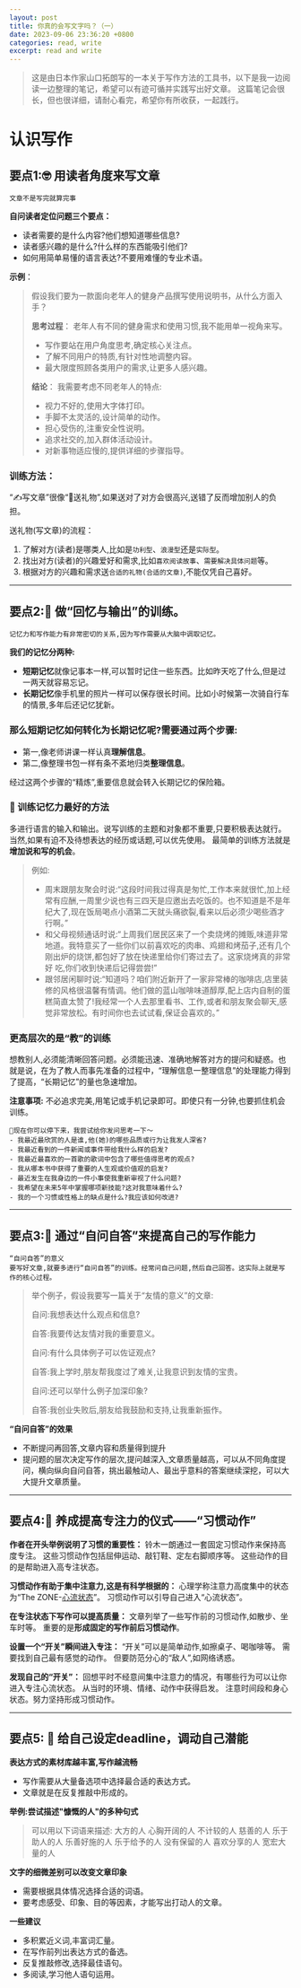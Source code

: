 ```yaml
---
layout: post
title: 你真的会写文字吗？（一）
date: 2023-09-06 23:36:20 +0800
categories: read, write
excerpt: read and write
---
```


> 这是由日本作家山口拓朗写的一本关于写作方法的工具书，以下是我一边阅读一边整理的笔记，希望可以有迹可循并实践写出好文章。
> 这篇笔记会很长，但也很详细，请耐心看完，希望你有所收获，一起践行。

# 认识写作
## 要点1:🤓 用读者角度来写文章

```
文章不是写完就算完事
```

**自问读者定位问题三个要点：**

- 读者需要的是什么内容?他们想知道哪些信息?
- 读者感兴趣的是什么?什么样的东西能吸引他们?
- 如何用简单易懂的语言表达?不要用难懂的专业术语。

 **示例**：

> 假设我们要为一款面向老年人的健身产品撰写使用说明书，从什么方面入手？
>
> **思考过程**：
> 老年人有不同的健身需求和使用习惯,我不能用单一视角来写。
> - 写作要站在用户角度思考,确定核心关注点。
> - 了解不同用户的特质,有针对性地调整内容。
> - 最大限度照顾各类用户的需求,让更多人感兴趣。
>
> **结论**：
> 我需要考虑不同老年人的特点:
> - 视力不好的,使用大字体打印。
> - 手脚不太灵活的,设计简单的动作。
> - 担心受伤的,注重安全性说明。
> - 追求社交的,加入群体活动设计。
> - 对新事物适应慢的,提供详细的步骤指导。

### 训练方法：

“✍️写文章”很像“🎁送礼物”,如果送对了对方会很高兴,送错了反而增加别人的负担。

送礼物(写文章)的流程：
1. 了解对方(读者)是哪类人,比如是``功利型``、``浪漫型``还是``实际型``。
2. 找出对方(读者)的兴趣爱好和需求,比如``喜欢阅读故事``、``需要解决具体问题``等。
3. 根据对方的兴趣和需求送``合适的礼物(合适的文章)``,不能仅凭自己喜好。

---

## 要点2:📃 做“回忆与输出”的训练。
```
记忆力和写作能力有非常密切的关系,因为写作需要从大脑中调取记忆。
```
**我们的记忆分两种:**
- **短期记忆**就像记事本一样,可以暂时记住一些东西。比如昨天吃了什么,但是过一两天就容易忘记。
- **长期记忆**像手机里的照片一样可以保存很长时间。比如小时候第一次骑自行车的情景,多年后还记忆犹新。

### 那么短期记忆如何转化为长期记忆呢?需要通过两个步骤:
- 第一,像老师讲课一样认真**理解信息**。
- 第二,像整理书包一样有条不紊地归类**整理信息**。

经过这两个步骤的“精炼”,重要信息就会转入长期记忆的保险箱。

### 🧠 训练记忆力最好的方法

多进行语言的输入和输出。说写训练的主题和对象都不重要,只要积极表达就行。
当然,如果有迫不及待想表达的经历或话题,可以优先使用。
最简单的训练方法就是**增加说和写的机会**。

> 例如:
> - 周末跟朋友聚会时说:“这段时间我过得真是匆忙,工作本来就很忙,加上经常有应酬,一周里少说也有三四天是应邀出去吃饭的。也不知道是不是年纪大了,现在饭局喝点小酒第二天就头痛欲裂,看来以后必须少喝些酒才行啊。”
> - 和父母视频通话时说:“上周我们居民区来了一个卖烧烤的摊贩,味道非常地道。我特意买了一些你们以前喜欢吃的肉串、鸡翅和烤茄子,还有几个刚出炉的烧饼,都包好了放在快递里给你们寄过去了。这家烧烤真的非常好 吃,你们收到快递后记得尝尝!”
> - 跟邻居闲聊时说:“知道吗？咱们附近新开了一家非常棒的咖啡店,店里装修的风格很温馨有情调。他们做的蓝山咖啡味道醇厚,配上店内自制的蛋糕简直太赞了!我经常一个人去那里看书、工作,或者和朋友聚会聊天,感觉非常放松。有时间你也去试试看,保证会喜欢的。”

### 更高层次的是“教”的训练

想教别人,必须能清晰回答问题。必须能迅速、准确地解答对方的提问和疑惑。也就是说，在为了教人而事先准备的过程中，“理解信息一整理信息”的处理能力得到了提高，“长期记忆”的量也急速增加。

**注意事项:**
不必追求完美,用笔记或手机记录即可。即使只有一分钟,也要抓住机会训练。
```
🤚现在你可以停下来，我尝试给你发问思考一下～
- 我最近最欣赏的人是谁,他(她)的哪些品质或行为让我发人深省?
- 我最近看到的一件新闻或事件带给我什么样的启发?
- 我最近最喜欢的一首歌的歌词中包含了哪些值得思考的观点?
- 我从哪本书中获得了重要的人生观或价值观的启发?
- 最近发生在我身边的一件小事使我重新审视了什么问题?
- 我希望在未来5年中掌握哪项新技能?这对我意味着什么?
- 我的一个习惯或性格上的缺点是什么?我应该如何改进?
```
---

## 要点3:🤔 通过“自问自答”来提高自己的写作能力

```
“自问自答”的意义
要写好文章,就要多进行“自问自答”的训练。经常问自己问题,然后自己回答。这实际上就是写作的核心过程。
```

> 举个例子，假设我要写一篇关于“友情的意义”的文章:
> 
> 自问:我想表达什么观点和信息?
>
> 自答:我要传达友情对我的重要意义。
>
> 自问:有什么具体例子可以佐证观点?
>
> 自答:我上学时,朋友帮我度过了难关,让我意识到友情的宝贵。
>
> 自问:还可以举什么例子加深印象?
>
> 自答:我创业失败后,朋友给我鼓励和支持,让我重新振作。

**“自问自答”的效果**
- 不断提问再回答,文章内容和质量得到提升
- 提问题的层次决定写作的层次,提问越深入,文章质量越高，可以从不同角度提问，横向纵向自问自答，挑出最触动人、最出乎意料的答案继续深挖，可以大大提升文章质量。

---

## 要点4:🔎 养成提高专注力的仪式——“习惯动作”

**作者在开头举例说明了习惯的重要性：**
铃木一朗通过一套固定习惯动作来保持高度专注。
这些习惯动作包括屈伸运动、敲钉鞋、定左右脚顺序等。
这些动作的目的是帮助进入高专注状态。

**习惯动作有助于集中注意力,这是有科学根据的：**
心理学称注意力高度集中的状态为“The ZONE-[心流状态](https://zh.wikipedia.org/wiki/%E5%BF%83%E6%B5%81%E7%90%86%E8%AB%96)”。
习惯动作可以引导自己进入“心流状态”。

**在专注状态下写作可以提高质量：**
文章列举了一些写作前的习惯动作,如散步、坐车时等。
重要的是**形成固定的写作前后习惯动作**。

**设置一个“开关”瞬间进入专注：**
“开关”可以是简单动作,如擦桌子、喝咖啡等。
需要找到自己最有感觉的动作。
但要防范分心的“敌人”,如网络诱惑。

**发现自己的“开关”：**
回想平时不经意间集中注意力的情况，有哪些行为可以让你进入专注心流状态。
从当时的环境、情绪、动作中获得启发。
注意时间段和身心状态。努力坚持形成习惯动作。

---

## 要点5: 🦴 给自己设定deadline，调动自己潜能
**表达方式的素材库越丰富,写作越流畅**
- 写作需要从大量备选项中选择最合适的表达方式。
- 文章就是在反复推敲中形成的。

**举例:尝试描述"慷慨的人"的多种句式**
> 可以用以下词语来描述:
> 大方的人
> 心胸开阔的人
> 不计较的人
> 慈善的人
> 乐于助人的人
> 乐善好施的人
> 乐于给予的人
> 没有保留的人
> 喜欢分享的人
> 宽宏大量的人

**文字的细微差别可以改变文章印象**
- 需要根据具体情况选择合适的词语。
- 要考虑感受、印象、目的等因素，才能写出打动人的文章。

**一些建议**
- 多积累近义词,丰富词汇量。
- 在写作前列出表达方式的备选。
- 反复推敲修改,选择最佳语句。
- 多阅读,学习他人语句运用。





